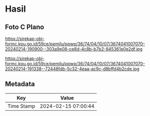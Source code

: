 # Hasil

## Foto C Plano

https://sirekap-obj-formc.kpu.go.id/59ce/pemilu/ppwp/36/74/04/10/07/3674041007070-20240214-190900--303a9e08-ce8d-4c8b-b7b2-845361e0e2df.jpg

https://sirekap-obj-formc.kpu.go.id/59ce/pemilu/ppwp/36/74/04/10/07/3674041007070-20240214-191338--72448fdb-5c32-4eaa-ac9c-d8bffd4b2cde.jpg


## Metadata

| Key        | Value               |
| ---------- | ------------------- |
| Time Stamp | 2024-02-15 07:00:44 |



